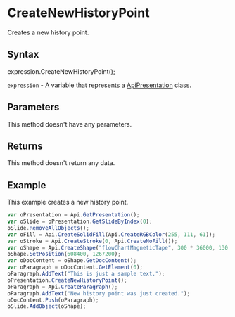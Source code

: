 # CreateNewHistoryPoint

Creates a new history point.

## Syntax

expression.CreateNewHistoryPoint();

`expression` - A variable that represents a [ApiPresentation](../ApiPresentation.md) class.

## Parameters

This method doesn't have any parameters.

## Returns

This method doesn't return any data.

## Example

This example creates a new history point.

```javascript
var oPresentation = Api.GetPresentation();
var oSlide = oPresentation.GetSlideByIndex(0);
oSlide.RemoveAllObjects();
var oFill = Api.CreateSolidFill(Api.CreateRGBColor(255, 111, 61));
var oStroke = Api.CreateStroke(0, Api.CreateNoFill());
var oShape = Api.CreateShape("flowChartMagneticTape", 300 * 36000, 130 * 36000, oFill, oStroke);
oShape.SetPosition(608400, 1267200);
var oDocContent = oShape.GetDocContent();
var oParagraph = oDocContent.GetElement(0);
oParagraph.AddText("This is just a sample text.");
oPresentation.CreateNewHistoryPoint();
oParagraph = Api.CreateParagraph();
oParagraph.AddText("New history point was just created.");
oDocContent.Push(oParagraph);
oSlide.AddObject(oShape);
```
